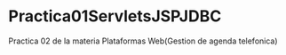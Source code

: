# Practica01ServletsJSPJDBC
Practica 02 de la materia Plataformas Web(Gestion de agenda telefonica)
